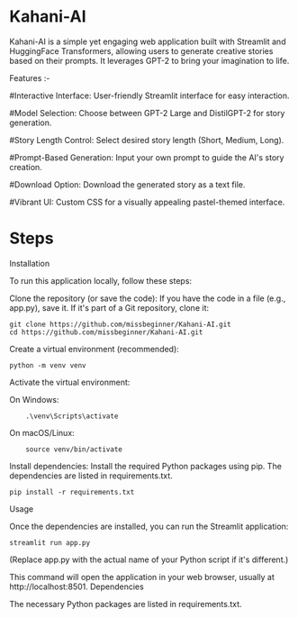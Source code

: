 # Kahani-AI
Kahani-AI is a simple yet engaging web application built with Streamlit and HuggingFace Transformers, allowing users to generate creative stories based on their prompts. It leverages GPT-2 to bring your imagination to life.

Features :-

  #Interactive Interface: User-friendly Streamlit interface for easy interaction.
 
  #Model Selection: Choose between GPT-2 Large and DistilGPT-2 for story generation.
  
  #Story Length Control: Select desired story length (Short, Medium, Long).
  
  #Prompt-Based Generation: Input your own prompt to guide the AI's story creation.
 
  #Download Option: Download the generated story as a text file.
  
  #Vibrant UI: Custom CSS for a visually appealing pastel-themed interface.


# Steps
Installation

To run this application locally, follow these steps:

  Clone the repository (or save the code):
    If you have the code in a file (e.g., app.py), save it. If it's part of a Git repository, clone it:

    git clone https://github.com/missbeginner/Kahani-AI.git
    cd https://github.com/missbeginner/Kahani-AI.git

  Create a virtual environment (recommended):

    python -m venv venv

  Activate the virtual environment:

  On Windows:

        .\venv\Scripts\activate

  On macOS/Linux:

        source venv/bin/activate

  Install dependencies:
    Install the required Python packages using pip. The dependencies are listed in requirements.txt.

    pip install -r requirements.txt

Usage

Once the dependencies are installed, you can run the Streamlit application:

    streamlit run app.py

(Replace app.py with the actual name of your Python script if it's different.)

This command will open the application in your web browser, usually at http://localhost:8501.
Dependencies

The necessary Python packages are listed in requirements.txt.
